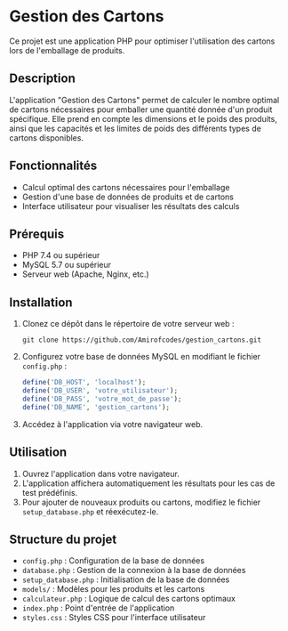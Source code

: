 # Gestion des Cartons

Ce projet est une application PHP pour optimiser l'utilisation des cartons lors de l'emballage de produits.

## Description

L'application "Gestion des Cartons" permet de calculer le nombre optimal de cartons nécessaires pour emballer une quantité donnée d'un produit spécifique. Elle prend en compte les dimensions et le poids des produits, ainsi que les capacités et les limites de poids des différents types de cartons disponibles.

## Fonctionnalités

- Calcul optimal des cartons nécessaires pour l'emballage
- Gestion d'une base de données de produits et de cartons
- Interface utilisateur pour visualiser les résultats des calculs

## Prérequis

- PHP 7.4 ou supérieur
- MySQL 5.7 ou supérieur
- Serveur web (Apache, Nginx, etc.)

## Installation

1. Clonez ce dépôt dans le répertoire de votre serveur web :

   ```
   git clone https://github.com/Amirofcodes/gestion_cartons.git
   ```

2. Configurez votre base de données MySQL en modifiant le fichier `config.php` :

   ```php
   define('DB_HOST', 'localhost');
   define('DB_USER', 'votre_utilisateur');
   define('DB_PASS', 'votre_mot_de_passe');
   define('DB_NAME', 'gestion_cartons');
   ```

3. Accédez à l'application via votre navigateur web.

## Utilisation

1. Ouvrez l'application dans votre navigateur.
2. L'application affichera automatiquement les résultats pour les cas de test prédéfinis.
3. Pour ajouter de nouveaux produits ou cartons, modifiez le fichier `setup_database.php` et réexécutez-le.

## Structure du projet

- `config.php` : Configuration de la base de données
- `database.php` : Gestion de la connexion à la base de données
- `setup_database.php` : Initialisation de la base de données
- `models/` : Modèles pour les produits et les cartons
- `calculateur.php` : Logique de calcul des cartons optimaux
- `index.php` : Point d'entrée de l'application
- `styles.css` : Styles CSS pour l'interface utilisateur

